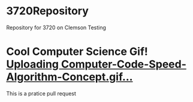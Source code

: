 # 3720Repository
Repository for 3720 on Clemson
Testing


Cool Computer Science Gif!
[Uploading Computer-Code-Speed-Algorithm-Concept.gif…]()
=======
This is a pratice pull request


